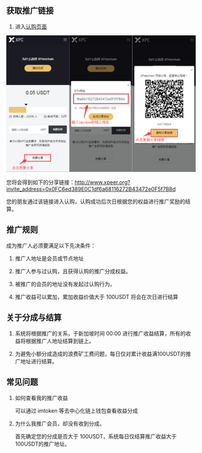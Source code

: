 ## 获取推广链接


1. 进入[认购页面](http://www.xpeer.org/portal/index/index) 

![我要分享.png](assets/images/promotion_1.png)

您将会得到如下的分享链接：http://www.xpeer.org?invite_address=0x0FC6ed389E0C1df6a68116272B43472e0F5f7B8d

您的朋友通过该链接进入认购，认购成功后次日根据您的权益进行推广奖励的结算。

## 推广规则

成为推广人必须要满足以下先决条件：

1. 推广人地址是会员或节点地址

2. 推广人参与过认购，且获得认购的推广分成权益。

3. 被推广的会员的地址没有发起过认购行为。

4. 推广收益可以累加，累加收益价值大于 100USDT 将会在次日进行结算

## 关于分成与结算

1. 系统将根据推广的关系，于新加坡时间 00:00 进行推广收益结算，所有的收益将根据推广人地址结算到链上。

2. 为避免小额分成造成的浪费矿工费问题，每日仅对累计收益满100USDT的推广地址进行结算。


## 常见问题

1. 如何查看我的推广收益

    可以通过 imtoken 等去中心化链上钱包查看收益分成

1. 为什么我推广会员，却没有收到分成。

    首先确定您的分成是否大于 100USDT，系统每日仅结算推广收益大于100USDT的推广地址。
    
